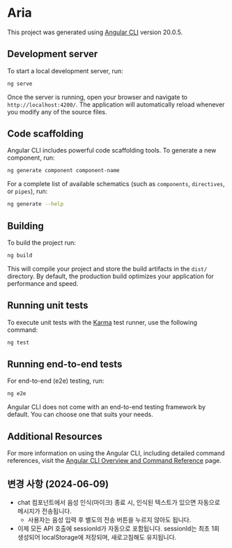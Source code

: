 # Aria

This project was generated using [Angular CLI](https://github.com/angular/angular-cli) version 20.0.5.

## Development server

To start a local development server, run:

```bash
ng serve
```

Once the server is running, open your browser and navigate to `http://localhost:4200/`. The application will automatically reload whenever you modify any of the source files.

## Code scaffolding

Angular CLI includes powerful code scaffolding tools. To generate a new component, run:

```bash
ng generate component component-name
```

For a complete list of available schematics (such as `components`, `directives`, or `pipes`), run:

```bash
ng generate --help
```

## Building

To build the project run:

```bash
ng build
```

This will compile your project and store the build artifacts in the `dist/` directory. By default, the production build optimizes your application for performance and speed.

## Running unit tests

To execute unit tests with the [Karma](https://karma-runner.github.io) test runner, use the following command:

```bash
ng test
```

## Running end-to-end tests

For end-to-end (e2e) testing, run:

```bash
ng e2e
```

Angular CLI does not come with an end-to-end testing framework by default. You can choose one that suits your needs.

## Additional Resources

For more information on using the Angular CLI, including detailed command references, visit the [Angular CLI Overview and Command Reference](https://angular.dev/tools/cli) page.

## 변경 사항 (2024-06-09)
- chat 컴포넌트에서 음성 인식(마이크) 종료 시, 인식된 텍스트가 있으면 자동으로 메시지가 전송됩니다.
  - 사용자는 음성 입력 후 별도의 전송 버튼을 누르지 않아도 됩니다.
- 이제 모든 API 호출에 sessionId가 자동으로 포함됩니다. sessionId는 최초 1회 생성되어 localStorage에 저장되며, 새로고침해도 유지됩니다.
